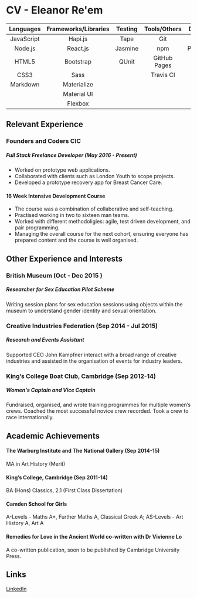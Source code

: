 # CV - Eleanor Re'em

| Languages | Frameworks/Libraries | Testing   | Tools/Others | Databases |
|:---------:|:--------------------:|:---------:|:------------:|:---------:|
| JavaScript| Hapi.js              | Tape      | Git          | Redis     | 
| Node.js   | React.js             | Jasmine   | npm          | PostgreSQL|
| HTML5     | Bootstrap            | QUnit     | GitHub Pages | |
| CSS3      | Sass                 |           | Travis CI    | |
| Markdown  | Materialize          |           |              | |
|           | Material UI          |           |              | |
|           | Flexbox              |           |              ||
## Relevant Experience
### Founders and Coders CIC
##### Full Stack Freelance Developer (May 2016 - Present)

* Worked on prototype web applications. 
* Collaborated with clients such as London Youth to scope projects. 
* Developed a prototype recovery app for Breast Cancer Care. 

#### 16 Week Intensive Development Course

* The course was a combination of collaborative and self-teaching. 
* Practised working in two to sixteen man teams. 
* Worked with different methodoligies: agile, test driven development, and pair programming. 
* Managing the overall course for the next cohort, ensuring everyone has prepared content and the course is well organised. 

## Other Experience and Interests
### British Museum (Oct - Dec 2015 )
##### Researcher for Sex Education Pilot Scheme
Writing session plans for sex education sessions using objects within the museum to understand gender identity and sexual orientation.

### Creative Industries Federation (Sep 2014 - Jul 2015)
##### Research and Events Assistant
Supported CEO John Kampfner interact with a broad range of creative industries and assisted in the organisation of events for industry leaders. 

### King’s College Boat Club, Cambridge (Sep 2012-14)
##### Women's Captain and Vice Captain
Fundraised, organised, and wrote training programmes for multiple women’s crews. Coached the most successful novice crew recorded. Took a crew to race internationally.

## Academic Achievements
#### The Warburg Institute and The National Gallery (Sep 2014-15)
MA in Art History (Merit)

#### King’s College, Cambridge (Sep 2011-14)
BA (Hons) Classics, 2.1 (First Class Dissertation) 

#### Camden School for Girls
A-Levels - Maths A*, Further Maths A, Classical Greek A;  AS-Levels - Art History A, Art A

#### Remedies for Love in the Ancient World co-written with Dr Vivienne Lo
A co-written publication, soon to be published by Cambridge University Press.

## Links
[LinkedIn](https://uk.linkedin.com/in/eleanor-re-em-b64695a3)

